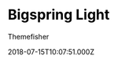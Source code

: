 ---
title: Bigspring Light
github: https://github.com/themefisher/bigspring-light
demo: https://demo.gethugothemes.com/bigspring-light/site/
author: Themefisher
author_link: https://themefisher.com
ssg:
  - Hugo
cms:
  - Forestry
css:
  - Bootstrap
category:
  - Blog
date: 2018-07-15T10:07:51.000Z
description: Bigspring is a Hugo startup theme. It has a clean, minimal, fresh UI.
publish_date: '2020-09-28T10:58:13Z'
update_date: '2022-10-22T03:24:40Z'
github_star: 157
github_fork: 273
draft: false
---